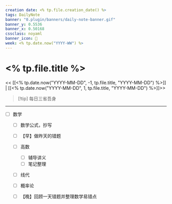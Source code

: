 ```yaml
---
creation date: <% tp.file.creation_date() %>
tags: DailyNote
banner: "0.plugin/banners/daily-note-banner.gif"
banner_y: 0.5536
banner_x: 0.50168
cssclass: noyaml
banner_icon: 💌
week: <% tp.date.now("YYYY-WW") %>
---
```


# <% tp.file.title %>

<< [[<% tp.date.now("YYYY-MM-DD", -1, tp.file.title, "YYYY-MM-DD") %>]] | [[<% tp.date.now("YYYY-MM-DD", 1, tp.file.title, "YYYY-MM-DD") %>]]>>


> [!tip] 每日三省吾身
> 

---

- [ ] 数学
	- [ ] 数学公式，抄写
	- [ ] 【早】做昨天的错题
	- [ ] 高数
		- [ ] 辅导讲义
		- [ ] 笔记整理
	- [ ] 线代
	- [ ] 概率论
	- [ ] 【晚】回顾一天错题并整理数学易错点

